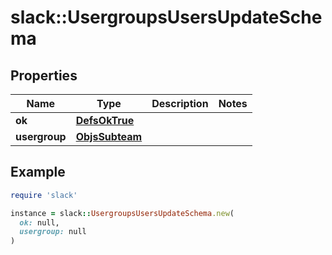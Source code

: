 # slack::UsergroupsUsersUpdateSchema

## Properties

| Name | Type | Description | Notes |
| ---- | ---- | ----------- | ----- |
| **ok** | [**DefsOkTrue**](DefsOkTrue.md) |  |  |
| **usergroup** | [**ObjsSubteam**](ObjsSubteam.md) |  |  |

## Example

```ruby
require 'slack'

instance = slack::UsergroupsUsersUpdateSchema.new(
  ok: null,
  usergroup: null
)
```

